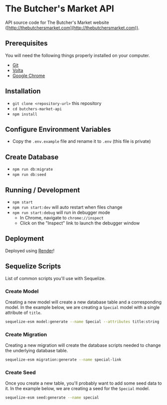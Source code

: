 # The Butcher's Market API

API source code for The Butcher's Market website ([http://thebutchersmarket.com](http://thebutchersmarket.com)).

## Prerequisites

You will need the following things properly installed on your computer.

- [Git](https://git-scm.com/)
- [Volta](https://volta.sh/)
- [Google Chrome](https://google.com/chrome/)

## Installation

- `git clone <repository-url>` this repository
- `cd butchers-market-api`
- `npm install`

## Configure Environment Variables

- Copy the `.env.example` file and rename it to `.env` (this file is private)

## Create Database

- `npm run db:migrate`
- `npm run db:seed`

## Running / Development

- `npm start`
- `npm run start:dev` will auto restart when files change
- `npm run start:debug` will run in debugger mode
  - In Chrome, navigate to `chrome://inspect`
  - Click on the "Inspect" link to launch the debugger window

## Deployment

Deployed using [Render](https://render.com)!

## Sequelize Scripts

List of common scripts you'll use with Sequelize.

### Create Model

Creating a new model will create a new database table and a corresponding model. In the example
below, we are creating a `Special` model with a single attribute of `title`.

```bash
sequelize-esm model:generate --name Special --attributes title:string
```

### Create Migration

Creating a new migration will create the database scripts needed to change the underlying database
table.

```bash
sequelize-esm migration:generate --name special-link
```

### Create Seed

Once you create a new table, you'll probably want to add some seed data to it. In the example below,
we are creating a seed for the `Special` model.

```bash
sequelize-esm seed:generate --name special
```
